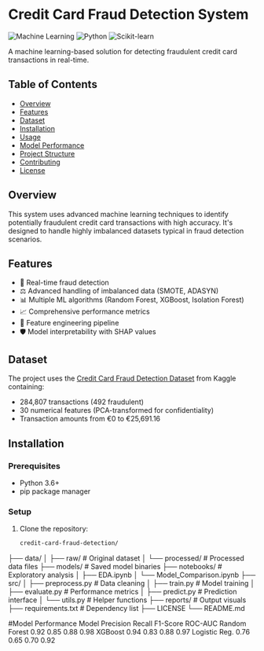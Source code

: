 
# Credit Card Fraud Detection System

![Machine Learning](https://img.shields.io/badge/-Machine%20Learning-blueviolet)
![Python](https://img.shields.io/badge/Python-3.6%2B-blue)
![Scikit-learn](https://img.shields.io/badge/Scikit--learn-1.0+-orange)

A machine learning-based solution for detecting fraudulent credit card transactions in real-time.

## Table of Contents
- [Overview](#overview)
- [Features](#features)
- [Dataset](#dataset)
- [Installation](#installation)
- [Usage](#usage)
- [Model Performance](#model-performance)
- [Project Structure](#project-structure)
- [Contributing](#contributing)
- [License](#license)

## Overview
This system uses advanced machine learning techniques to identify potentially fraudulent credit card transactions with high accuracy. It's designed to handle highly imbalanced datasets typical in fraud detection scenarios.

## Features
- 🚨 Real-time fraud detection
- ⚖️ Advanced handling of imbalanced data (SMOTE, ADASYN)
- 📊 Multiple ML algorithms (Random Forest, XGBoost, Isolation Forest)
- 📈 Comprehensive performance metrics
- 🔄 Feature engineering pipeline
- 🛡️ Model interpretability with SHAP values

## Dataset
The project uses the [Credit Card Fraud Detection Dataset](https://www.kaggle.com/mlg-ulb/creditcardfraud) from Kaggle containing:
- 284,807 transactions (492 fraudulent)
- 30 numerical features (PCA-transformed for confidentiality)
- Transaction amounts from €0 to €25,691.16

## Installation

### Prerequisites
- Python 3.6+
- pip package manager

### Setup
1. Clone the repository:
   ```bash
   credit-card-fraud-detection/
├── data/
│   ├── raw/                # Original dataset
│   └── processed/          # Processed data files
├── models/                 # Saved model binaries
├── notebooks/              # Exploratory analysis
│   ├── EDA.ipynb
│   └── Model_Comparison.ipynb
├── src/
│   ├── preprocess.py       # Data cleaning
│   ├── train.py            # Model training
│   ├── evaluate.py         # Performance metrics
│   ├── predict.py          # Prediction interface
│   └── utils.py            # Helper functions
├── reports/                # Output visuals
├── requirements.txt        # Dependency list
├── LICENSE
└── README.md


#Model Performance
Model	Precision	Recall	F1-Score	ROC-AUC
Random Forest	0.92	0.85	0.88	0.98
XGBoost	0.94	0.83	0.88	0.97
Logistic Reg.	0.76	0.65	0.70	0.92
